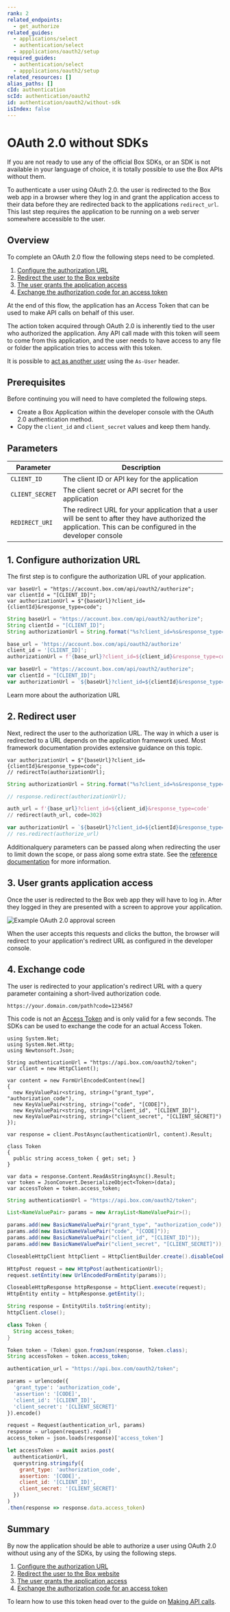 ```yaml
---
rank: 2
related_endpoints:
  - get_authorize
related_guides:
  - applications/select
  - authentication/select
  - appplications/oauth2/setup
required_guides:
  - authentication/select
  - appplications/oauth2/setup
related_resources: []
alias_paths: []
cId: authentication
scId: authentication/oauth2
id: authentication/oauth2/without-sdk
isIndex: false
---
```


# OAuth 2.0 without SDKs

If you are not ready to use any of the official Box SDKs, or an SDK is not
available in your language of choice, it is totally possible to use the Box APIs
without them.

To authenticate a user using OAuth 2.0. the user is redirected to the Box web
app in a browser where they log in and grant the application access to their
data before they are redirected back to the applications `redirect_url`. This
last step requires the application to be running on a web server somewhere
accessible to the user.

## Overview

To complete an OAuth 2.0 flow the following steps need to be completed.

1. [Configure the authorization URL](#1-configure-authorization-url)
2. [Redirect the user to the Box website](#2-redirect-user)
3. [The user grants the application access](#3-user-grants-application-access)
4. [Exchange the authorization code for an access token](#4-exchange-code)

At the end of this flow, the application has an Access Token that can be used to
make API calls on behalf of this user.

<Message notice>

The action token acquired through OAuth 2.0 is inherently tied to the user who
authorized the application. Any API call made with this token will seem to
come from this application, and the user needs to have access to any file or
folder the application tries to access with this token.

It is possible to [act as another user](g://authentication/oauth2/as-user)
using the `As-User` header.

</Message>

## Prerequisites

Before continuing you will need to have completed the following steps.

* Create a Box Application within the developer console with the OAuth 2.0
  authentication method.
* Copy the `client_id` and `client_secret` values and keep them handy.

## Parameters

<!-- markdownlint-disable line-length -->

| Parameter       | Description                                                                                                                                                   |
| --------------- | ------------------------------------------------------------------------------------------------------------------------------------------------------------- |
| `CLIENT_ID`     | The client ID or API key for the application                                                                                                                  |
| `CLIENT_SECRET` | The client secret or API secret for the application                                                                                                           |
| `REDIRECT_URI`  | The redirect URL for your application that a user will be sent to after they have authorized the application. This can be configured in the developer console |

<!-- markdownlint-enable line-length -->

## 1. Configure authorization URL

The first step is to configure the authorization URL of your application.

<Tabs>

  <Tab title='.Net'>

<!-- markdownlint-disable line-length -->
```dotnet
var baseUrl = "https://account.box.com/api/oauth2/authorize";
var clientId = "[CLIENT_ID]";
var authorizationUrl = $"{baseUrl}?client_id={clientId}&response_type=code";
```
<!-- markdownlint-enable line-length -->

  </Tab>
  <Tab title='Java'>

<!-- markdownlint-disable line-length -->
```java
String baseUrl = "https://account.box.com/api/oauth2/authorize";
String clientId = "[CLIENT_ID]";
String authorizationUrl = String.format("%s?client_id=%s&response_type=code", baseUrl, clientId);

```
<!-- markdownlint-enable line-length -->

  </Tab>
  <Tab title='Python'>

```python
base_url = 'https://account.box.com/api/oauth2/authorize'
client_id = '[CLIENT_ID]';
authorizationUrl = f'{base_url}?client_id=${client_id}&response_type=code'
```

  </Tab>
  <Tab title='Node'>

```js
var baseUrl = "https://account.box.com/api/oauth2/authorize";
var clientId = "[CLIENT_ID]";
var authorizationUrl = `${baseUrl}?client_id=${clientId}&response_type=code`;
```

  </Tab>

</Tabs>

<CTA to="e://get-authorize">
  Learn more about the authorization URL

</CTA>

## 2. Redirect user

Next, redirect the user to the authorization URL. The way in which a user is
redirected to a URL depends on the application framework used. Most framework
documentation provides extensive guidance on this topic.

<Tabs>

  <Tab title='.NET'>

```dotnet
var authorizationUrl = $"{baseUrl}?client_id={clientId}&response_type=code";
// redirectTo(authorizationUrl);
```

  </Tab>
  <Tab title='Java'>

<!-- markdownlint-disable line-length -->
```java
String authorizationUrl = String.format("%s?client_id=%s&response_type=code", baseUrl, clientId);

// response.redirect(authorizationUrl);
```
<!-- markdownlint-enable line-length -->

  </Tab>
  <Tab title='Python'>

```python
auth_url = f'{base_url}?client_id=${client_id}&response_type=code'
// redirect(auth_url, code=302)
```

  </Tab>
  <Tab title='Node'>

```js
var authorizationUrl = `${baseUrl}?client_id=${clientId}&response_type=code`;
// res.redirect(authorize_url)
```

  </Tab>

</Tabs>

<!-- markdownlint-enable line-length -->

<Message>

  Additionalquery parameters can be passed along when redirecting the user to
 limit down the scope, or pass along some extra state. See the [reference
 documentation](endpoint://get-authorize) for more information.

</Message>

## 3. User grants application access

Once the user is redirected to the Box web app they will have to log in. After
they logged in they are presented with a screen to approve your application.

<ImageFrame border center shadow width="400">

  ![Example OAuth 2.0 approval screen](./oauth2-grant.png)

</ImageFrame>

When the user accepts this requests and clicks the button, the browser will
redirect to your application's redirect URL as configured in the developer console.

## 4. Exchange code

The user is redirected to your application's redirect URL with a query parameter
containing a short-lived authorization code.

```curl
https://your.domain.com/path?code=1234567
```

This code is not an [Access Token][tokens] and is only valid for a few seconds.
The SDKs can be used to exchange the code for an actual Access Token.

<Tabs>

  <Tab title='.NET'>

```dotnet
using System.Net;
using System.Net.Http;
using Newtonsoft.Json;

String authenticationUrl = "https://api.box.com/oauth2/token";
var client = new HttpClient();

var content = new FormUrlEncodedContent(new[]
{
  new KeyValuePair<string, string>("grant_type", "authorization_code"),
  new KeyValuePair<string, string>("code", "[CODE]"),
  new KeyValuePair<string, string>("client_id", "[CLIENT_ID]"),
  new KeyValuePair<string, string>("client_secret", "[CLIENT_SECRET]")
});

var response = client.PostAsync(authenticationUrl, content).Result;

class Token
{
  public string access_token { get; set; }
}

var data = response.Content.ReadAsStringAsync().Result;
var token = JsonConvert.DeserializeObject<Token>(data);
var accessToken = token.access_token;
```

  </Tab>
  <Tab title='Java'>

```java
String authenticationUrl = "https://api.box.com/oauth2/token";

List<NameValuePair> params = new ArrayList<NameValuePair>();

params.add(new BasicNameValuePair("grant_type", "authorization_code"));
params.add(new BasicNameValuePair("code", "[CODE]"));
params.add(new BasicNameValuePair("client_id", "[CLIENT_ID]"));
params.add(new BasicNameValuePair("client_secret", "[CLIENT_SECRET]"));

CloseableHttpClient httpClient = HttpClientBuilder.create().disableCookieManagement().build();

HttpPost request = new HttpPost(authenticationUrl);
request.setEntity(new UrlEncodedFormEntity(params));

CloseableHttpResponse httpResponse = httpClient.execute(request);
HttpEntity entity = httpResponse.getEntity();

String response = EntityUtils.toString(entity);
httpClient.close();

class Token {
  String access_token;
}

Token token = (Token) gson.fromJson(response, Token.class);
String accessToken = token.access_token;
```

  </Tab>
  <Tab title='Python'>

```python
authentication_url = "https://api.box.com/oauth2/token";

params = urlencode({
  'grant_type': 'authorization_code',
  'assertion': '[CODE]',
  'client_id': '[CLIENT_ID]',
  'client_secret': '[CLIENT_SECRET]'
}).encode()

request = Request(authentication_url, params)
response = urlopen(request).read()
access_token = json.loads(response)['access_token']
```

  </Tab>
  <Tab title='Node'>

```js
let accessToken = await axios.post(
  authenticationUrl,
  querystring.stringify({
    grant_type: 'authorization_code',
    assertion: '[CODE]',
    client_id: '[CLIENT_ID]',
    client_secret: '[CLIENT_SECRET]'
  })
)
.then(response => response.data.access_token)
```

  </Tab>

</Tabs>

## Summary

By now the application should be able to authorize a user using OAuth 2.0 without
using any of the SDKs, by using the following steps.

1. [Configure the authorization URL](#1-configure-authorization-url)
2. [Redirect the user to the Box website](#2-redirect-user)
3. [The user grants the application access](#3-user-grants-application-access)
4. [Exchange the authorization code for an access token](#4-exchange-code)

To learn how to use this token head over to the guide on [Making API
calls](g://authentication/api-calls).

[tokens]: guide://authentication/tokens
